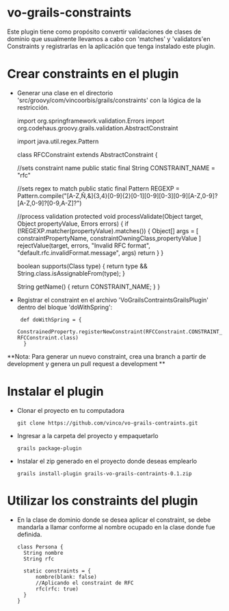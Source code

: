 vo-grails-constraints
=====================

Este plugin tiene como propósito convertir validaciones de clases de dominio que usualmente llevamos a cabo con 'matches' y 'validators'en Constraints y registrarlas en la aplicación que tenga instalado este plugin.


# Crear constraints en el plugin

* Generar una clase en el directorio 'src/groovy/com/vincoorbis/grails/constraints' con la lógica de la restricción. 
 

    import org.springframework.validation.Errors
	import org.codehaus.groovy.grails.validation.AbstractConstraint

    import java.util.regex.Pattern


    class RFCConstraint extends AbstractConstraint {

    //sets constraint name
    public static final String CONSTRAINT_NAME = "rfc"

    //sets regex to match
    public static final Pattern REGEXP = Pattern.compile("[A-Z,Ñ,&]{3,4}[0-9]{2}[0-1][0-9][0-3][0-9][A-Z,0-9]?[A-Z,0-9]?[0-9,A-Z]?")

    //process validation
    protected void processValidate(Object target, Object propertyValue, Errors errors) {
        if (!REGEXP.matcher(propertyValue).matches()) {
            Object[] args = [ constraintPropertyName, constraintOwningClass,propertyValue ]
            rejectValue(target, errors, "Invalid RFC  format", "default.rfc.invalidFormat.message", args)
            return
        }
    }

    boolean supports(Class type) {
        return type && String.class.isAssignableFrom(type);
    }

    String getName() {
        return CONSTRAINT_NAME;
    }
    }

* Registrar el constraint en el archivo 'VoGrailsContraintsGrailsPlugin' dentro del bloque 'doWithSpring':
    
       def doWithSpring = {
            ConstrainedProperty.registerNewConstraint(RFCConstraint.CONSTRAINT_NAME, RFCConstraint.class)
        }
   

**Nota: Para generar un nuevo constraint, crea una branch a partir de development y genera un pull request a development **

# Instalar el plugin

* Clonar el proyecto en tu computadora

      git clone https://github.com/vinco/vo-grails-contraints.git

* Ingresar a la carpeta del proyecto y empaquetarlo

      grails package-plugin
      
* Instalar el zip generado en el proyecto donde deseas emplearlo

	  grails install-plugin grails-vo-grails-contraints-0.1.zip


# Utilizar los constraints del plugin

* En la clase de dominio donde se desea aplicar el constraint, se debe mandarla a llamar conforme al nombre ocupado en la clase donde fue definida.

      class Persona {
    	String nombre
    	String rfc

    	static constraints = {
        	nombre(blank: false)
        	//Aplicando el constraint de RFC
        	rfc(rfc: true)
   	 	}
	  }



